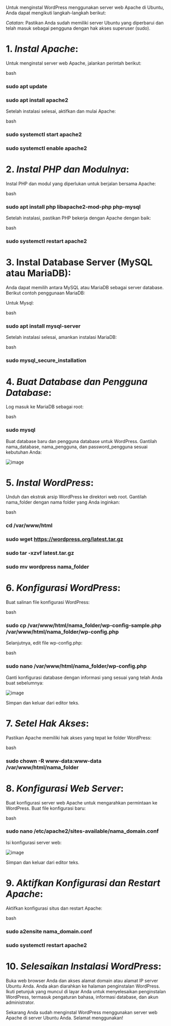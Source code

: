 Untuk menginstal WordPress menggunakan server web Apache di Ubuntu, Anda dapat mengikuti langkah-langkah berikut:


*Catatan*: Pastikan Anda sudah memiliki server Ubuntu yang diperbarui dan telah masuk sebagai pengguna dengan hak akses superuser (sudo).

# 1. *Instal Apache*:

   Untuk menginstal server web Apache, jalankan perintah berikut:

   bash
   
  ### sudo apt update
   
  ### sudo apt install apache2
   

   Setelah instalasi selesai, aktifkan dan mulai Apache:

   bash
   
  ### sudo systemctl start apache2
   
  ### sudo systemctl enable apache2
   

# 2. *Instal PHP dan Modulnya*:

   Instal PHP dan modul yang diperlukan untuk berjalan bersama Apache:

   bash
   
  ### sudo apt install php libapache2-mod-php php-mysql
   

   Setelah instalasi, pastikan PHP bekerja dengan Apache dengan baik:

   bash
   
  ### sudo systemctl restart apache2
   

# 3. **Instal Database Server (MySQL atau MariaDB)**:

   Anda dapat memilih antara MySQL atau MariaDB sebagai server database. Berikut contoh penggunaan MariaDB:

   Untuk Mysql:

   bash
   
  ### sudo apt install mysql-server
   

   Setelah instalasi selesai, amankan instalasi MariaDB:

   bash
   
  ### sudo mysql_secure_installation
   

# 4. *Buat Database dan Pengguna Database*:

   Log masuk ke MariaDB sebagai root:

   bash

   ### sudo mysql
   

   Buat database baru dan pengguna database untuk WordPress. Gantilah nama_database, nama_pengguna, dan password_pengguna sesuai kebutuhan Anda:

![image](https://github.com/MSayyidFadhil/Muhammad-Sayyid-Fadhil_09011282126058_PP_SK5B/assets/118714480/d0c171cd-6640-412f-b3ac-3d3200c2fec2)

# 5. *Instal WordPress*:

   Unduh dan ekstrak arsip WordPress ke direktori web root. Gantilah nama_folder dengan nama folder yang Anda inginkan:

   bash
   
  ### cd /var/www/html
   
  ### sudo wget https://wordpress.org/latest.tar.gz
   
  ### sudo tar -xzvf latest.tar.gz
   
  ### sudo mv wordpress nama_folder
   

# 6. *Konfigurasi WordPress*:

   Buat salinan file konfigurasi WordPress:

   bash
   
 ### sudo cp /var/www/html/nama_folder/wp-config-sample.php /var/www/html/nama_folder/wp-config.php
   

   Selanjutnya, edit file wp-config.php:

   bash
   
  ### sudo nano /var/www/html/nama_folder/wp-config.php
   

   Ganti konfigurasi database dengan informasi yang sesuai yang telah Anda buat sebelumnya:

   ![image](https://github.com/MSayyidFadhil/Muhammad-Sayyid-Fadhil_09011282126058_PP_SK5B/assets/118714480/25ea3165-b6ed-450a-937a-e5d9c27391f4)

   Simpan dan keluar dari editor teks.

# 7. *Setel Hak Akses*:

   Pastikan Apache memiliki hak akses yang tepat ke folder WordPress:

   bash
   
  ### sudo chown -R www-data:www-data /var/www/html/nama_folder
   

# 8. *Konfigurasi Web Server*:

   Buat konfigurasi server web Apache untuk mengarahkan permintaan ke WordPress. Buat file konfigurasi baru:

   bash
   
  ### sudo nano /etc/apache2/sites-available/nama_domain.conf
   

   Isi konfigurasi server web:

   ![image](https://github.com/MSayyidFadhil/Muhammad-Sayyid-Fadhil_09011282126058_PP_SK5B/assets/118714480/403e61df-f4b5-4e5b-9bc0-42175e788b6b)

   Simpan dan keluar dari editor teks.

# 9. *Aktifkan Konfigurasi dan Restart Apache*:

   Aktifkan konfigurasi situs dan restart Apache:

   bash
   
  ### sudo a2ensite nama_domain.conf
  
  ### sudo systemctl restart apache2
   

# 10. *Selesaikan Instalasi WordPress*:

Buka web browser Anda dan akses alamat domain atau alamat IP server Ubuntu Anda. Anda akan diarahkan ke halaman penginstalan WordPress. Ikuti petunjuk yang muncul di layar Anda untuk menyelesaikan penginstalan WordPress, termasuk pengaturan bahasa, informasi database, dan akun administrator.

Sekarang Anda sudah menginstal WordPress menggunakan server web Apache di server Ubuntu Anda. Selamat menggunakan!

